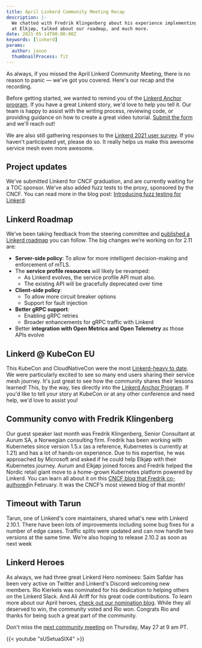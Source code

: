 ```yaml
---
title: April Linkerd Community Meeting Recap
description: |-
  We chatted with Fredrik Klingenberg about his experience implementing Linkerd
  at Elkjøp, talked about our roadmap, and much more.
date: 2021-05-14T00:00:00Z
keywords: [linkerd]
params:
  author: jason
  thumbnailProcess: fit
---
```


As always, if you missed the April Linkerd Community Meeting, there is no reason to panic —  we've got you covered. Here's our recap and the recording.

Before getting started, we wanted to remind you of the [Linkerd Anchor program](https://linkerd.io/community/anchor/). If you have a great Linkerd story, we'd love to help you tell it. Our team is happy to assist with the writing process, reviewing code, or providing guidance on how to create a great video tutorial. [Submit the form](https://linkerd.io/community/anchor/) and we'll reach out!

We are also still gathering responses to the [Linkerd 2021 user survey](https://docs.google.com/forms/d/e/1FAIpQLSfofwKQDOrAN9E9Vg1041623A3-8nmEAxlAbvXw-S9r3QnT9g/viewform). If you haven't participated yet, please do so. It really helps us make this awesome service mesh even more awesome.

## Project updates

We've submitted Linkerd for CNCF graduation, and are currently waiting for a TOC sponsor. We've also added fuzz tests to the proxy, sponsored by the CNCF. You can read more in the blog post: [Introducing fuzz testing for Linkerd](https://linkerd.io/2021/05/07/fuzz-testing-for-linkerd/).

## Linkerd Roadmap

We’ve been taking feedback from the steering committee and [published a Linkerd roadmap](https://github.com/linkerd/linkerd2/blob/main/ROADMAP.md) you can follow. The big changes we’re working on for 2.11 are:

* **Server-side policy**: To allow for more intelligent decision-making and enforcement of mTLS.
* The **service profile resources** will likely be revamped:
  * As Linkerd evolves, the service profile API must also.
  * The existing API will be gracefully deprecated over time
* **Client-side policy**:
  * To allow more circuit breaker options
  * Support for fault injection
* **Better gRPC support**:
  * Enabling gRPC retries
  * Broader enhancements for gRPC traffic with Linkerd
* Better **integration with Open Metrics and Open Telemetry** as those APIs evolve

## Linkerd @ KubeCon EU

This KubeCon and CloudNativeCon were the most [Linkerd-heavy to date](https://buoyant.io/2021/05/13/kubecon-eu-2021-wrap-up/). We were particularly excited to see so many end users sharing their service mesh journey. It's just great to see how the community shares their lessons learned! This, by the way, ties directly into the [Linkerd Anchor Program](https://linkerd.io/community/anchor/). If you'd like to tell your story at KubeCon or at any other conference and need help, we'd love to assist you!

## Community convo with Fredrik Klingenberg

Our guest speaker last month was Fredrik Klingenberg, Senior Consultant at Aurum SA, a Norwegian consulting firm. Fredrik has been working with Kubernetes since version 1.5.x (as a reference, Kubernetes is currently at 1.21) and has a lot of hands-on experience. Due to his expertise, he was approached by Microsoft and asked if he could help Elkjøp with their Kubernetes journey. Aurum and Elkjøp joined forces and Fredrik helped the Nordic retail giant move to a home-grown Kubernetes platform powered by Linkerd. You can learn all about it on this [CNCF blog that Fredrik co-authored](https://www.cncf.io/blog/2021/02/19/how-a-4-billion-retailer-built-an-enterprise-ready-kubernetes-platform-powered-by-linkerd/)in February. It was the CNCF’s most viewed blog of that month!

## Timeout with Tarun

Tarun, one of Linkerd's core maintainers, shared what's new with Linkerd 2.10.1. There have been lots of improvements including some bug fixes for a number of edge cases. Traffic splits were updated and can now handle two versions at the same time. We’re also hoping to release 2.10.2 as soon as next week

## Linkerd Heroes

As always, we had three great Linkerd Hero nominees: Saim Safdar has been very active on Twitter and Linkerd's Discord welcoming new members. Rio Kierkels was nominated for his dedication to helping others on the Linkerd Slack. And Ali Ariff for his great code contributions. To learn more about our April heroes, [check out our nomination blog](https://linkerd.io/2021/04/21/vote-for-your-april-hero/). While they all deserved to win, the community voted and Rio won. Congrats Rio and thanks for being such a great part of the community.

Don't miss the [next community meeting](https://community.cncf.io/events/details/cncf-linkerd-community-presents-may-linkerd-online-community-meetup/) on Thursday, May 27 at 9 am PT.

{{< youtube "sUSetuaSIX4" >}}
